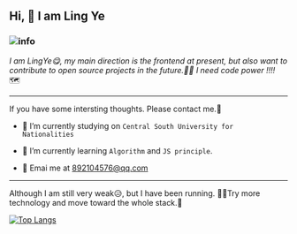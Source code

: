 ## Hi, 👋 I am **Ling Ye**

###                    ![info](https://github-readme-stats.vercel.app/api?username=LingYe-007&show_icons=true&count_private=true&hide=prs&theme=default_repocard)

*I am LingYe😋, my main direction is the frontend at present, but also want to contribute to open source projects in the future.🏃‍♀️ I need code power !!!!* 🗺

------

If you have some intersting thoughts.  Please contact me.🤣

* 🔭 I’m currently studying on `Central South University for Nationalities`

* 🌱 I’m currently learning  `Algorithm` and `JS principle`.

* 🤔 Emai me at 892104576@qq.com

------

Although I am still very weak😥, but I have been running. 🚴‍♀️Try more technology and move toward the whole stack.👻

[![Top Langs](https://github-readme-stats.vercel.app/api/top-langs/?username=LingYe-007&&layout=compact)](https://github.com/anuraghazra/github-readme-stats)           
